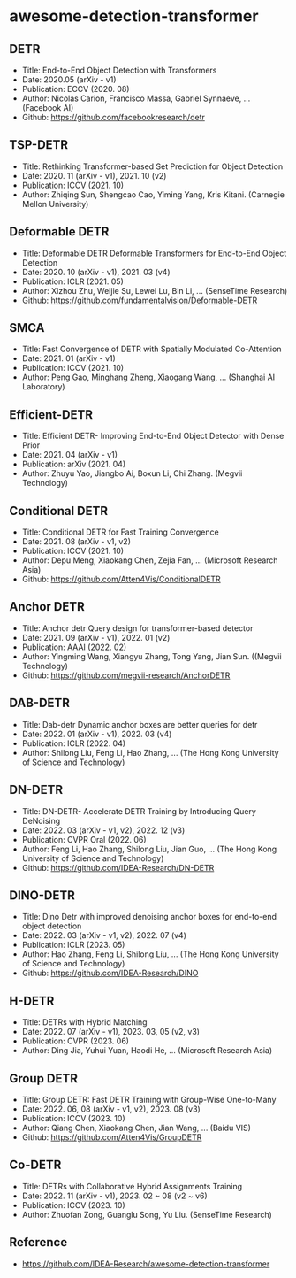 awesome-detection-transformer
==

##  DETR
- Title: End-to-End Object Detection with Transformers
- Date: 2020.05 (arXiv - v1)
- Publication: ECCV (2020. 08)
- Author: Nicolas Carion, Francisco Massa, Gabriel Synnaeve, ... (Facebook AI)
- Github: https://github.com/facebookresearch/detr

## TSP-DETR
- Title: Rethinking Transformer-based Set Prediction for Object Detection 
- Date: 2020. 11 (arXiv - v1), 2021. 10 (v2)
- Publication: ICCV (2021. 10)
- Author: Zhiqing Sun, Shengcao Cao, Yiming Yang, Kris Kitani. (Carnegie Mellon University)

## Deformable DETR
- Title: Deformable DETR Deformable Transformers for End-to-End Object Detection
- Date: 2020. 10 (arXiv - v1), 2021. 03 (v4)
- Publication: ICLR (2021. 05)
- Author: Xizhou Zhu, Weijie Su, Lewei Lu, Bin Li, ... (SenseTime Research)
- Github: https://github.com/fundamentalvision/Deformable-DETR

## SMCA
- Title: Fast Convergence of DETR with Spatially Modulated Co-Attention
- Date: 2021. 01 (arXiv - v1)
- Publication: ICCV (2021. 10)
- Author: Peng Gao, Minghang Zheng, Xiaogang Wang, ... (Shanghai AI Laboratory)

## Efficient-DETR
- Title: Efficient DETR- Improving End-to-End Object Detector with Dense Prior
- Date: 2021. 04 (arXiv - v1)
- Publication: arXiv (2021. 04)
- Author: Zhuyu Yao, Jiangbo Ai, Boxun Li, Chi Zhang. (Megvii Technology)

## Conditional DETR
- Title: Conditional DETR for Fast Training Convergence
- Date: 2021. 08 (arXiv - v1, v2)
- Publication: ICCV (2021. 10)
- Author: Depu Meng, Xiaokang Chen, Zejia Fan, ... (Microsoft Research Asia)
- Github: https://github.com/Atten4Vis/ConditionalDETR

## Anchor DETR
- Title: Anchor detr Query design for transformer-based detector
- Date: 2021. 09 (arXiv - v1), 2022. 01 (v2)
- Publication: AAAI (2022. 02)
- Author: Yingming Wang, Xiangyu Zhang, Tong Yang, Jian Sun. ((Megvii Technology)
- Github: https://github.com/megvii-research/AnchorDETR

## DAB-DETR
- Title: Dab-detr Dynamic anchor boxes are better queries for detr
- Date: 2022. 01 (arXiv - v1), 2022. 03 (v4)
- Publication: ICLR (2022. 04)
- Author: Shilong Liu, Feng Li, Hao Zhang, ... (The Hong Kong University of Science and Technology)

## DN-DETR
- Title: DN-DETR- Accelerate DETR Training by Introducing Query DeNoising
- Date: 2022. 03 (arXiv - v1, v2), 2022. 12 (v3)
- Publication: CVPR Oral (2022. 06)
- Author: Feng Li, Hao Zhang, Shilong Liu, Jian Guo, ... (The Hong Kong University of Science and Technology)
- Github: https://github.com/IDEA-Research/DN-DETR

## DINO-DETR
- Title: Dino Detr with improved denoising anchor boxes for end-to-end object detection
- Date: 2022. 03 (arXiv - v1, v2), 2022. 07 (v4)
- Publication: ICLR (2023. 05)
- Author: Hao Zhang, Feng Li, Shilong Liu, ... (The Hong Kong University of Science and Technology)
- Github: https://github.com/IDEA-Research/DINO

## H-DETR
- Title: DETRs with Hybrid Matching
- Date: 2022. 07 (arXiv - v1), 2023. 03, 05 (v2, v3)
- Publication: CVPR (2023. 06)
- Author: Ding Jia, Yuhui Yuan, Haodi He, ... (Microsoft Research Asia)

## Group DETR
- Title: Group DETR: Fast DETR Training with Group-Wise One-to-Many
- Date: 2022. 06, 08 (arXiv - v1, v2), 2023. 08 (v3)
- Publication: ICCV (2023. 10)
- Author: Qiang Chen, Xiaokang Chen, Jian Wang, ... (Baidu VIS)
- Github: https://github.com/Atten4Vis/GroupDETR

## Co-DETR
- Title: DETRs with Collaborative Hybrid Assignments Training
- Date: 2022. 11 (arXiv - v1), 2023. 02 ~ 08 (v2 ~ v6)
- Publication: ICCV (2023. 10)
- Author: Zhuofan Zong, Guanglu Song, Yu Liu. (SenseTime Research)

## Reference
- https://github.com/IDEA-Research/awesome-detection-transformer
